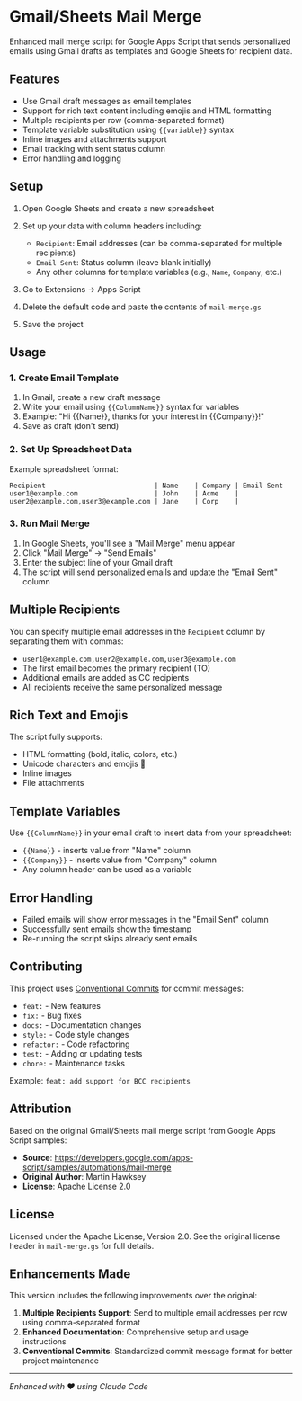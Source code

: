 # Gmail/Sheets Mail Merge

Enhanced mail merge script for Google Apps Script that sends personalized emails using Gmail drafts as templates and Google Sheets for recipient data.

## Features

- Use Gmail draft messages as email templates
- Support for rich text content including emojis and HTML formatting
- Multiple recipients per row (comma-separated format)
- Template variable substitution using `{{variable}}` syntax
- Inline images and attachments support
- Email tracking with sent status column
- Error handling and logging

## Setup

1. Open Google Sheets and create a new spreadsheet
2. Set up your data with column headers including:
   - `Recipient`: Email addresses (can be comma-separated for multiple recipients)
   - `Email Sent`: Status column (leave blank initially)
   - Any other columns for template variables (e.g., `Name`, `Company`, etc.)

3. Go to Extensions → Apps Script
4. Delete the default code and paste the contents of `mail-merge.gs`
5. Save the project

## Usage

### 1. Create Email Template
1. In Gmail, create a new draft message
2. Write your email using `{{ColumnName}}` syntax for variables
3. Example: "Hi {{Name}}, thanks for your interest in {{Company}}!"
4. Save as draft (don't send)

### 2. Set Up Spreadsheet Data
Example spreadsheet format:
```
Recipient                           | Name    | Company | Email Sent
user1@example.com                   | John    | Acme    |
user2@example.com,user3@example.com | Jane    | Corp    |
```

### 3. Run Mail Merge
1. In Google Sheets, you'll see a "Mail Merge" menu appear
2. Click "Mail Merge" → "Send Emails"
3. Enter the subject line of your Gmail draft
4. The script will send personalized emails and update the "Email Sent" column

## Multiple Recipients

You can specify multiple email addresses in the `Recipient` column by separating them with commas:
- `user1@example.com,user2@example.com,user3@example.com`
- The first email becomes the primary recipient (TO)
- Additional emails are added as CC recipients
- All recipients receive the same personalized message

## Rich Text and Emojis

The script fully supports:
- HTML formatting (bold, italic, colors, etc.)
- Unicode characters and emojis 🎉
- Inline images
- File attachments

## Template Variables

Use `{{ColumnName}}` in your email draft to insert data from your spreadsheet:
- `{{Name}}` - inserts value from "Name" column
- `{{Company}}` - inserts value from "Company" column
- Any column header can be used as a variable

## Error Handling

- Failed emails will show error messages in the "Email Sent" column
- Successfully sent emails show the timestamp
- Re-running the script skips already sent emails

## Contributing

This project uses [Conventional Commits](https://www.conventionalcommits.org/) for commit messages:

- `feat:` - New features
- `fix:` - Bug fixes
- `docs:` - Documentation changes
- `style:` - Code style changes
- `refactor:` - Code refactoring
- `test:` - Adding or updating tests
- `chore:` - Maintenance tasks

Example: `feat: add support for BCC recipients`

## Attribution

Based on the original Gmail/Sheets mail merge script from Google Apps Script samples:
- **Source**: https://developers.google.com/apps-script/samples/automations/mail-merge
- **Original Author**: Martin Hawksey
- **License**: Apache License 2.0

## License

Licensed under the Apache License, Version 2.0. See the original license header in `mail-merge.gs` for full details.

## Enhancements Made

This version includes the following improvements over the original:

1. **Multiple Recipients Support**: Send to multiple email addresses per row using comma-separated format
2. **Enhanced Documentation**: Comprehensive setup and usage instructions
3. **Conventional Commits**: Standardized commit message format for better project maintenance

---

*Enhanced with ❤️ using Claude Code*
